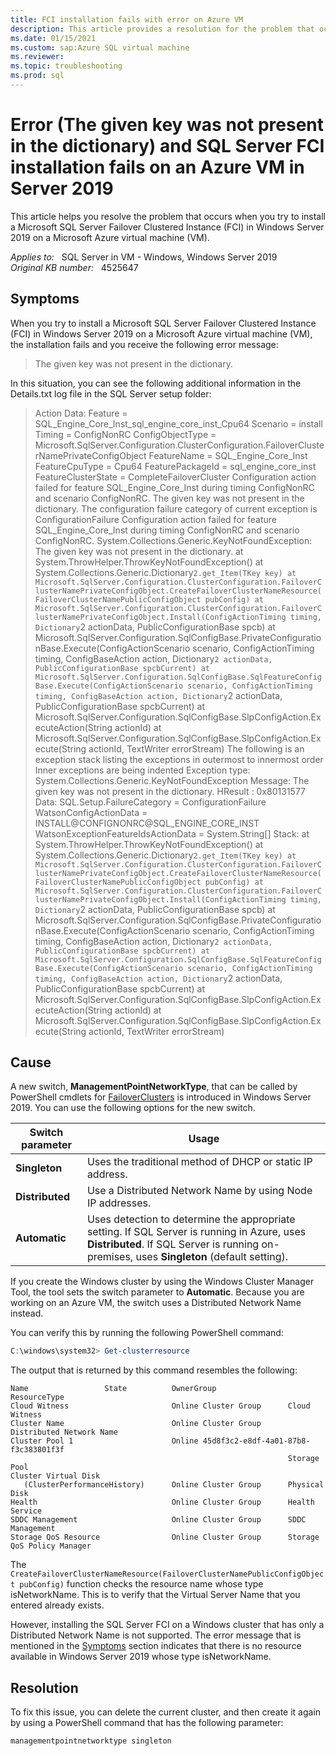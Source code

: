 ```yaml
---
title: FCI installation fails with error on Azure VM
description: This article provides a resolution for the problem that occurs when you try to install a Microsoft SQL Server Failover Clustered Instance (FCI) in Windows Server 2019 on a Microsoft Azure virtual machine (VM).
ms.date: 01/15/2021
ms.custom: sap:Azure SQL virtual machine
ms.reviewer: 
ms.topic: troubleshooting
ms.prod: sql 
---
```

# Error (The given key was not present in the dictionary) and SQL Server FCI installation fails on an Azure VM in Server 2019

This article helps you resolve the problem that occurs when you try to install a Microsoft SQL Server Failover Clustered Instance (FCI) in Windows Server 2019 on a Microsoft Azure virtual machine (VM).

_Applies to:_ &nbsp; SQL Server in VM - Windows, Windows Server 2019  
_Original KB number:_ &nbsp; 4525647

## Symptoms

When you try to install a Microsoft SQL Server Failover Clustered Instance (FCI) in Windows Server 2019 on a Microsoft Azure virtual machine (VM), the installation fails and you receive the following error message:

> The given key was not present in the dictionary.

In this situation, you can see the following additional information in the Details.txt log file in the SQL Server setup folder:

> Action Data:
  Feature = SQL_Engine_Core_Inst_sql_engine_core_inst_Cpu64
  Scenario = install
  Timing = ConfigNonRC
  ConfigObjectType = Microsoft.SqlServer.Configuration.ClusterConfiguration.FailoverClusterNamePrivateConfigObject
  FeatureName = SQL_Engine_Core_Inst
  FeatureCpuType = Cpu64
  FeaturePackageId = sql_engine_core_inst
  FeatureClusterState = CompleteFailoverCluster
Configuration action failed for feature SQL_Engine_Core_Inst during timing ConfigNonRC and scenario ConfigNonRC.
The given key was not present in the dictionary.
The configuration failure category of current exception is ConfigurationFailure
Configuration action failed for feature SQL_Engine_Core_Inst during timing ConfigNonRC and scenario ConfigNonRC.
System.Collections.Generic.KeyNotFoundException: The given key was not present in the dictionary.
   at System.ThrowHelper.ThrowKeyNotFoundException()
   at System.Collections.Generic.Dictionary`2.get_Item(TKey key)
   at Microsoft.SqlServer.Configuration.ClusterConfiguration.FailoverClusterNamePrivateConfigObject.CreateFailoverClusterNameResource(FailoverClusterNamePublicConfigObject pubConfig)
   at Microsoft.SqlServer.Configuration.ClusterConfiguration.FailoverClusterNamePrivateConfigObject.Install(ConfigActionTiming timing, Dictionary`2 actionData, PublicConfigurationBase spcb)
   at Microsoft.SqlServer.Configuration.SqlConfigBase.PrivateConfigurationBase.Execute(ConfigActionScenario scenario, ConfigActionTiming timing, ConfigBaseAction action, Dictionary`2 actionData, PublicConfigurationBase spcbCurrent)
   at Microsoft.SqlServer.Configuration.SqlConfigBase.SqlFeatureConfigBase.Execute(ConfigActionScenario scenario, ConfigActionTiming timing, ConfigBaseAction action, Dictionary`2 actionData, PublicConfigurationBase spcbCurrent)
   at Microsoft.SqlServer.Configuration.SqlConfigBase.SlpConfigAction.ExecuteAction(String actionId)
   at Microsoft.SqlServer.Configuration.SqlConfigBase.SlpConfigAction.Execute(String actionId, TextWriter errorStream)
The following is an exception stack listing the exceptions in outermost to innermost order
Inner exceptions are being indented
Exception type: System.Collections.Generic.KeyNotFoundException
    Message:
       The given key was not present in the dictionary.
    HResult : 0x80131577
    Data:
      SQL.Setup.FailureCategory = ConfigurationFailure
      WatsonConfigActionData = INSTALL@CONFIGNONRC@SQL_ENGINE_CORE_INST
      WatsonExceptionFeatureIdsActionData = System.String[]
    Stack:
        at System.ThrowHelper.ThrowKeyNotFoundException()
        at System.Collections.Generic.Dictionary`2.get_Item(TKey key)
        at Microsoft.SqlServer.Configuration.ClusterConfiguration.FailoverClusterNamePrivateConfigObject.CreateFailoverClusterNameResource(FailoverClusterNamePublicConfigObject pubConfig)
        at Microsoft.SqlServer.Configuration.ClusterConfiguration.FailoverClusterNamePrivateConfigObject.Install(ConfigActionTiming timing, Dictionary`2 actionData, PublicConfigurationBase spcb)
        at Microsoft.SqlServer.Configuration.SqlConfigBase.PrivateConfigurationBase.Execute(ConfigActionScenario scenario, ConfigActionTiming timing, ConfigBaseAction action, Dictionary`2 actionData, PublicConfigurationBase spcbCurrent)
        at Microsoft.SqlServer.Configuration.SqlConfigBase.SqlFeatureConfigBase.Execute(ConfigActionScenario scenario, ConfigActionTiming timing, ConfigBaseAction action, Dictionary`2 actionData, PublicConfigurationBase spcbCurrent)
        at Microsoft.SqlServer.Configuration.SqlConfigBase.SlpConfigAction.ExecuteAction(String actionId)
        at Microsoft.SqlServer.Configuration.SqlConfigBase.SlpConfigAction.Execute(String actionId, TextWriter errorStream)

## Cause

A new switch, **ManagementPointNetworkType**, that can be called by PowerShell cmdlets for [FailoverClusters](/powershell/module/failoverclusters/) is introduced in Windows Server 2019. You can use the following options for the new switch.

| **Switch parameter**| **Usage** |
|---|---|
| **Singleton**|Uses the traditional method of DHCP or static IP address.|
| **Distributed**|Use a Distributed Network Name by using Node IP addresses.|
| **Automatic**|Uses detection to determine the appropriate setting. If SQL Server is running in Azure, uses **Distributed**. If SQL Server is running on-premises, uses **Singleton** (default setting).|
  
If you create the Windows cluster by using the Windows Cluster Manager Tool, the tool sets the switch parameter to **Automatic**. Because you are working on an Azure VM, the switch uses a Distributed Network Name instead.

You can verify this by running the following PowerShell command:

```powershell
C:\windows\system32> Get-clusterresource
```

The output that is returned by this command resembles the following:

```console
Name                 State          OwnerGroup                ResourceType
Cloud Witness                       Online Cluster Group      Cloud Witness
Cluster Name                        Online Cluster Group      Distributed Network Name
Cluster Pool 1                      Online 45d8f3c2-e8df-4a01-87b8-f3c383801f3f
                                                              Storage Pool
Cluster Virtual Disk
   (ClusterPerformanceHistory)      Online Cluster Group      Physical Disk
Health                              Online Cluster Group      Health Service
SDDC Management                     Online Cluster Group      SDDC Management
Storage QoS Resource                Online Cluster Group      Storage QoS Policy Manager
```

The `CreateFailoverClusterNameResource(FailoverClusterNamePublicConfigObject pubConfig)` function checks the resource name whose type isNetworkName. This is to verify that the Virtual Server Name that you entered already exists.

However, installing the SQL Server FCI on a Windows cluster that has only a Distributed Network Name is not supported. The error message that is mentioned in the [Symptoms](#symptoms) section indicates that there is no resource available in Windows Server 2019 whose type isNetworkName.

## Resolution

To fix this issue, you can delete the current cluster, and then create it again by using a PowerShell command that has the following parameter:

```powershell
managementpointnetworktype singleton
```
